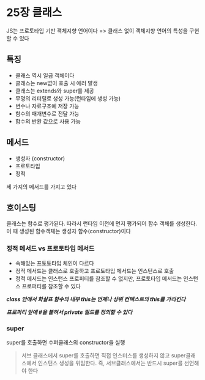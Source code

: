 # 25장 클래스

JS는 프로토타입 기반 객체지향 언어이다 => 클래스 없이 객체지향 언어의 특성을 구현할 수 있다

## 특징

- 클래스 역시 일급 객체이다
- 클래스는 new없이 호출 시 에러 발생
- 클래스는 extends와 super를 제공
- 무명의 리터럴로 생성 가능(런타임에 생성 가능)
- 변수나 자료구조에 저장 가능
- 함수의 매개변수로 전달 가능
- 함수의 반환 값으로 사용 가능

## 메서드

- 생성자 (constructor)
- 프로토타입
- 정적

세 가지의 메서드를 가지고 있다

## 호이스팅

클래스는 함수로 평가된다. 따라서 런타임 이전에 먼저 평가되어 함수 객체를 생성한다. 이 때 생성된 함수객체는 생성자 함수(constructor)이다

### 정적 메서드 vs 프로토타입 메서드

- 속해있는 프토토타입 체인이 다르다
- 정적 메서드는 클래스로 호출하고 프로토타입 메서드는 인스턴스로 호출
- 정적 메서드는 인스턴스 프로퍼티를 참조할 수 없지만, 프로토타입 메서드는 인스턴스 프로퍼티를 참조할 수 있다

**_class 안에서 화살표 함수의 내부 this는 언제나 상위 컨텍스트의 this를 가리킨다_**

**_프로퍼티 앞에 #을 붙혀서 private 필드를 정의할 수 있다_**

### super

super를 호출하면 수퍼클래스의 constructor을 실행

> 서브 클래스에서 super를 호출하면 직접 인스터스를 생성하지 않고 super클래스에서 인스턴스 생성을 위임한다. 즉, 서브클래스에서는 반드시 super를 선언해야 한다
